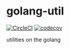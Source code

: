 # golang-util

[![CircleCI](https://circleci.com/gh/nemotoy/golang-util.svg?style=svg)](https://circleci.com/gh/nemotoy/golang-util)
[![codecov](https://codecov.io/gh/nemotoy/golang-util/branch/master/graph/badge.svg)](https://codecov.io/gh/nemotoy/golang-util)

utilities on the golang
